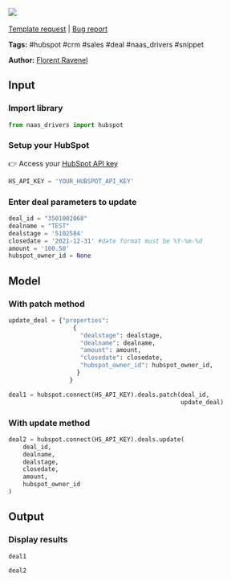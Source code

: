 <a href="https://app.naas.ai/user-redirect/naas/downloader?url=https://raw.githubusercontent.com/jupyter-naas/awesome-notebooks/master/HubSpot/HubSpot_Update_deal.ipynb" target="_parent"><img src="https://naasai-public.s3.eu-west-3.amazonaws.com/open_in_naas.svg"/></a><br><br><a href="https://github.com/jupyter-naas/awesome-notebooks/issues/new?assignees=&labels=&template=template-request.md&title=Tool+-+Action+of+the+notebook+">Template request</a> | <a href="https://github.com/jupyter-naas/awesome-notebooks/issues/new?assignees=&labels=bug&template=bug_report.md&title=HubSpot+-+Update+deal:+Error+short+description">Bug report</a>

**Tags:** #hubspot #crm #sales #deal #naas_drivers #snippet

**Author:** [Florent Ravenel](https://www.linkedin.com/in/florent-ravenel/)

## Input

### Import library


```python
from naas_drivers import hubspot
```

### Setup your HubSpot
👉 Access your [HubSpot API key](https://knowledge.hubspot.com/integrations/how-do-i-get-my-hubspot-api-key)


```python
HS_API_KEY = 'YOUR_HUBSPOT_API_KEY'
```

### Enter deal parameters to update


```python
deal_id = "3501002068"
dealname = "TEST"
dealstage = '5102584'
closedate = '2021-12-31' #date format must be %Y-%m-%d
amount = '100.50'
hubspot_owner_id = None
```

## Model

### With patch method


```python
update_deal = {"properties": 
                  {
                    "dealstage": dealstage,
                    "dealname": dealname,
                    "amount": amount,
                    "closedate": closedate,
                    "hubspot_owner_id": hubspot_owner_id,
                   }
                 }

deal1 = hubspot.connect(HS_API_KEY).deals.patch(deal_id,
                                                update_deal)
```

### With update method


```python
deal2 = hubspot.connect(HS_API_KEY).deals.update(
    deal_id,
    dealname,
    dealstage,
    closedate,
    amount,
    hubspot_owner_id
)
```

## Output

### Display results


```python
deal1
```


```python
deal2
```
